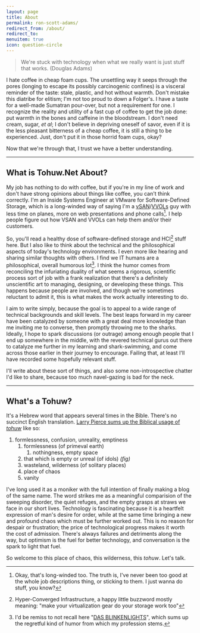 ```yaml
---
layout: page
title: About
permalink: ron-scott-adams/
redirect_from: /about/
redirect_to:
menuitem: true
icon: question-circle
---
```


> We're stuck with technology when what we really want is just stuff that works.
> (Douglas Adams)

I hate coffee in cheap foam cups. The unsettling way it seeps through the pores (longing to escape its possibly carcinogenic confines) is a visceral reminder of the taste: stale, plastic, and hot without warmth. Don't mistake this diatribe for elitism; I'm not too proud to down a Folger's. I have a taste for a well-made Sumatran pour-over, but not a requirement for one. I recognize the reality and utility of a fast cup of coffee to get the job done: put warmth in the bones and caffeine in the bloodstream. I don't need cream, sugar, *et al*; I don't believe in depriving oneself of savor, even if it is the less pleasant bitterness of a cheap coffee, it is still a thing to be experienced. Just, don't put it in those horrid foam cups, okay?

Now that we're through that, I trust we have a better understanding.

---

## What is Tohuw.Net About?
My job has nothing to do with coffee, but if you're in my line of work and don't have strong opinions about things like coffee, you can't think correctly. I'm an Inside Systems Engineer at VMware for Software-Defined Storage, which is a long-winded way of saying I'm a [vSAN](http://www.vmware.com/products/virtual-san.html)/[VVOLs](http://www.vmware.com/products/vsphere/virtual-volumes.html) guy with less time on planes, more on web presentations and phone calls[^thatwaslongtoo]. I help people figure out how VSAN and VVOLs can help them and/or their customers.

So, you'll read a healthy dose of software-defined storage and HCI[^hci] stuff here. But I also like to think about the technical and the philosophical aspects of today's technology environments. I even more like hearing and sharing similar thoughts with others. I find we IT humans are a philosophical, overall humorous lot[^dasblinkenlights]. I think the humor comes from reconciling the infuriating duality of what seems a rigorous, scientific process sort of job with a frank realization that there's a definitely unscientific art to managing, designing, or developing these things. This happens because people are involved, and though we're sometimes reluctant to admit it, this is what makes the work actually interesting to do.

I aim to write simply, because the goal is to appeal to a wide range of technical backgrounds and skill levels. The best leaps forward in my career have been catalyzed by someone with a great deal more knowledge than me inviting me to converse, then promptly throwing me to the sharks. Ideally, I hope to spark discussions (or outrage) among enough people that I end up somewhere in the middle, with the revered technical gurus out there to catalyze me further in my learning and shark-swimming, and come across those earlier in their journey to encourage. Failing that, at least I'll have recorded some hopefully relevant stuff.

I'll write about these sort of things, and also some non-introspective chatter I'd like to share, because too much navel-gazing is bad for the neck.

---

## What's a Tohuw?
It's a Hebrew word that appears several times in the Bible. There's no succinct English translation. [Larry Pierce sums up the Biblical usage of *tohuw*](https://www.blueletterbible.org/lang/lexicon/lexicon.cfm?Strongs=H8414&t=ESV) like so:

1. formlessness, confusion, unreality, emptiness
	1. formlessness (of primeval earth)
		1. nothingness, empty space
	2. that which is empty or unreal (of idols) *(fig)*
	3. wasteland, wilderness (of solitary places)
	4. place of chaos
	5. vanity

I've long used it as a moniker with the full intention of finally making a blog of the same name. The word strikes me as a meaningful comparision of the sweeping disorder, the quiet refuges, and the empty grasps at straws we face in our short lives. Technology is fascinating because it is a heartfelt expression of man's desire for order, while at the same time bringing a new and profound chaos which must be further worked out. This is no reason for despair or frustration; the price of technological progress makes it worth the cost of admission. There's always failures and detriments along the way, but optimism is the fuel for better technology, and conversation is the spark to light that fuel.

So welcome to this place of chaos, this wilderness, this *tohuw*. Let's talk.

[^thatwaslongtoo]: Okay, that's long-winded too. The truth is, I've never been too good at the whole job descriptions thing, or sticking to them. I just wanna do stuff, you know?
[^hci]: Hyper-Converged Infrastructure, a happy little buzzword mostly meaning: "make your virtualization gear do your storage work too"
[^dasblinkenlights]: I'd be remiss to not recall here "[DAS BLINKENLIGHTS](https://wikipedia.org/wiki/Blinkenlights)", which sums up the regretful kind of humor from which my profession stems.

